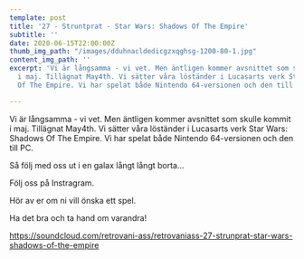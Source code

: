 ```yaml
---
template: post
title: '27 - Struntprat - Star Wars: Shadows Of The Empire'
subtitle: ''
date: 2020-06-15T22:00:00Z
thumb_img_path: "/images/dduhnacldedicgzxqghsg-1200-80-1.jpg"
content_img_path: ''
excerpt: 'Vi är långsamma - vi vet. Men äntligen kommer avsnittet som skulle kommit
  i maj. Tillägnat May4th. Vi sätter våra löständer i Lucasarts verk Star Wars: Shadows
  Of The Empire. Vi har spelat både Nintendo 64-versionen och den till PC. '

---
```

Vi är långsamma - vi vet. Men äntligen kommer avsnittet som skulle kommit i maj. Tillägnat May4th. Vi sätter våra löständer i Lucasarts verk Star Wars: Shadows Of The Empire. Vi har spelat både Nintendo 64-versionen och den till PC.

Så följ med oss ut i en galax långt långt borta...

Följ oss på Instragram.

Hör av er om ni vill önska ett spel.

Ha det bra och ta hand om varandra!

https://soundcloud.com/retrovani-ass/retrovaniass-27-strunprat-star-wars-shadows-of-the-empire